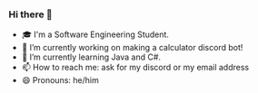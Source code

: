 ### Hi there 👋

<!--
**Shmoofs/Shmoofs** is a ✨ _special_ ✨ repository because its `README.md` (this file) appears on your GitHub profile.

Here are some ideas to get you started:

- 🎓 I'm a Software Engineering Student.
- 🔭 I’m currently working on making a calculator discord bot! 
- 🌱 I’m currently learning Java and C#.
- 📫 How to reach me: ask for my discord or my email address
- 😄 Pronouns: he/him
- ⚡ Fun fact:
                   .---.
              (\./)     \.......-
              >' '<  (__.'""""BP
              " ` " "
-->
- 🎓 I'm a Software Engineering Student.
- 🔭 I’m currently working on making a calculator discord bot! 
- 🌱 I’m currently learning Java and C#.
- 📫 How to reach me: ask for my discord or my email address
- 😄 Pronouns: he/him

